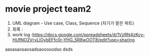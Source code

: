 # movie project team2

1. UML diagram - Use case, Class, Sequence (자기가 맡은 파트)
2. 회록 : 
3. work log :https://docs.google.com/spreadsheets/d/1VzRN4zKcy-HUfNO2VryLlOybEFfc0r-YHG_5R8wOOT8/edit?usp=sharing


aasasaosaosadsaooooodso
dsds
